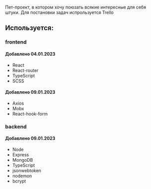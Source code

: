Пет-проект, в котором хочу поюзать всякие интересные для себя штуки.
Для постановки задач испрользуется Trello

## Используется:

### frontend

#### Добавлено 04.01.2023

- React
- React-router
- TypeScript
- SCSS

#### Добавлено 09.01.2023

- Axios
- Mobx
- React-hook-form

### backend

#### Добавлено 09.01.2023

- Node
- Express
- MongoDB
- TypeScript
- jsonwebtoken
- nodemon
- bcrypt
